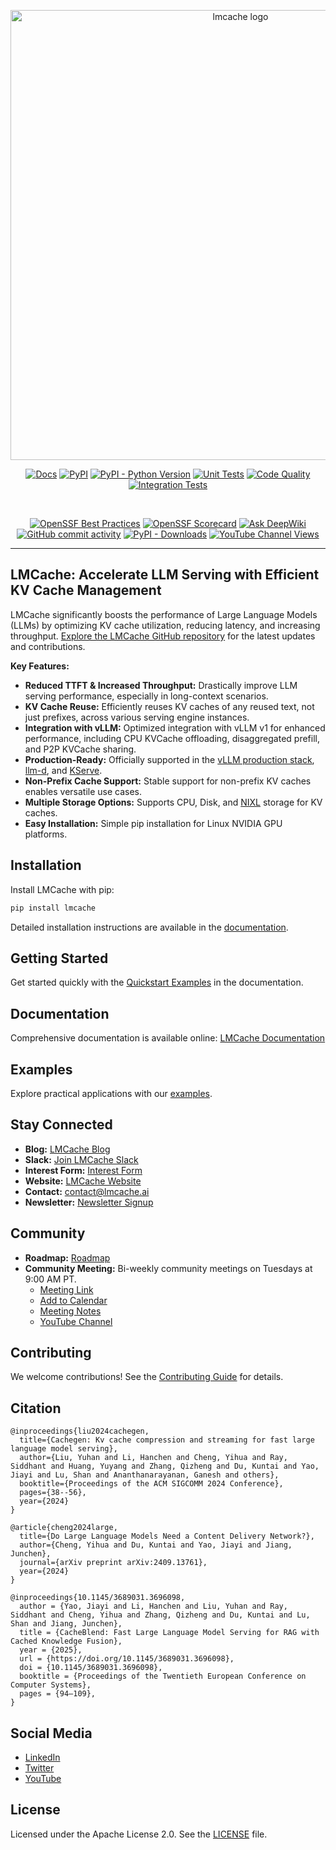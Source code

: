 <div align="center">
  <p align="center">
    <img src="https://raw.githubusercontent.com/LMCache/LMCache/dev/asset/logo.png" width="720" alt="lmcache logo">
  </p>

  [![Docs](https://img.shields.io/badge/docs-live-brightgreen)](https://docs.lmcache.ai/)
  [![PyPI](https://img.shields.io/pypi/v/lmcache)](https://pypi.org/project/lmcache/)
  [![PyPI - Python Version](https://img.shields.io/pypi/pyversions/lmcache)](https://pypi.org/project/lmcache/)
  [![Unit Tests](https://badge.buildkite.com/ce25f1819a274b7966273bfa54f0e02f092c3de0d7563c5c9d.svg)](https://buildkite.com/lmcache/lmcache-unittests)
  [![Code Quality](https://github.com/lmcache/lmcache/actions/workflows/code_quality_checks.yml/badge.svg?branch=dev&label=tests)](https://github.com/LMCache/LMCache/actions/workflows/code_quality_checks.yml)
  [![Integration Tests](https://badge.buildkite.com/108ddd4ab482a2480999dec8c62a640a3315ed4e6c4e86798e.svg)](https://buildkite.com/lmcache/lmcache-vllm-integration-tests)

   <br />

  [![OpenSSF Best Practices](https://www.bestpractices.dev/projects/10841/badge)](https://www.bestpractices.dev/projects/10841)
  [![OpenSSF Scorecard](https://api.scorecard.dev/projects/github.com/LMCache/LMCache/badge)](https://scorecard.dev/viewer/?uri=github.com/LMCache/LMCache)
  [![Ask DeepWiki](https://deepwiki.com/badge.svg)](https://deepwiki.com/LMCache/LMCache/)
  [![GitHub commit activity](https://img.shields.io/github/commit-activity/w/LMCache/LMCache)](https://github.com/LMCache/LMCache/graphs/commit-activity)
  [![PyPI - Downloads](https://img.shields.io/pypi/dm/lmcache)](https://pypi.org/project/lmcache/)
  [![YouTube Channel Views](https://img.shields.io/youtube/channel/views/UC58zMz55n70rtf1Ak2PULJA)](https://www.youtube.com/channel/UC58zMz55n70rtf1Ak2PULJA)

</div>

---

## LMCache: Accelerate LLM Serving with Efficient KV Cache Management

LMCache significantly boosts the performance of Large Language Models (LLMs) by optimizing KV cache utilization, reducing latency, and increasing throughput.  [Explore the LMCache GitHub repository](https://github.com/LMCache/LMCache) for the latest updates and contributions.

**Key Features:**

*   **Reduced TTFT & Increased Throughput:** Drastically improve LLM serving performance, especially in long-context scenarios.
*   **KV Cache Reuse:** Efficiently reuses KV caches of any reused text, not just prefixes, across various serving engine instances.
*   **Integration with vLLM:** Optimized integration with vLLM v1 for enhanced performance, including CPU KVCache offloading, disaggregated prefill, and P2P KVCache sharing.
*   **Production-Ready:**  Officially supported in the [vLLM production stack](https://github.com/vllm-project/production-stack/), [llm-d](https://github.com/llm-d/llm-d/), and [KServe](https://github.com/kserve/kserve).
*   **Non-Prefix Cache Support:** Stable support for non-prefix KV caches enables versatile use cases.
*   **Multiple Storage Options:** Supports CPU, Disk, and [NIXL](https://github.com/ai-dynamo/nixl) storage for KV caches.
*   **Easy Installation:**  Simple pip installation for Linux NVIDIA GPU platforms.

## Installation

Install LMCache with pip:

```bash
pip install lmcache
```

Detailed installation instructions are available in the [documentation](https://docs.lmcache.ai/getting_started/installation).

## Getting Started

Get started quickly with the [Quickstart Examples](https://docs.lmcache.ai/getting_started/quickstart/) in the documentation.

## Documentation

Comprehensive documentation is available online: [LMCache Documentation](https://docs.lmcache.ai/)

## Examples

Explore practical applications with our [examples](https://github.com/LMCache/LMCache/tree/dev/examples).

## Stay Connected

*   **Blog:** [LMCache Blog](https://blog.lmcache.ai/)
*   **Slack:** [Join LMCache Slack](https://join.slack.com/t/lmcacheworkspace/shared_invite/zt-36x1m765z-8FgDA_73vcXtlZ_4XvpE6Q)
*   **Interest Form:** [Interest Form](https://forms.gle/MHwLiYDU6kcW3dLj7)
*   **Website:** [LMCache Website](https://lmcache.ai/)
*   **Contact:** [contact@lmcache.ai](mailto:contact@lmcache.ai)
*   **Newsletter:** [Newsletter Signup](https://mailchi.mp/tensormesh/lmcache-sign-up-newsletter)

## Community

*   **Roadmap:** [Roadmap](https://github.com/LMCache/LMCache/issues/574)
*   **Community Meeting:** Bi-weekly community meetings on Tuesdays at 9:00 AM PT.  
    *   [Meeting Link](https://uchicago.zoom.us/j/6603596916?pwd=Z1E5MDRWUSt2am5XbEt4dTFkNGx6QT09)
    *   [Add to Calendar](https://drive.usercontent.google.com/u/0/uc?id=1f5EXbooGcwNwzIpTgn5u4PHqXgfypMtu&export=download)
    *   [Meeting Notes](https://docs.google.com/document/d/1_Fl3vLtERFa3vTH00cezri78NihNBtSClK-_1tSrcow)
    *   [YouTube Channel](https://www.youtube.com/channel/UC58zMz55n70rtf1Ak2PULJA)

## Contributing

We welcome contributions!  See the [Contributing Guide](CONTRIBUTING.md) for details.

## Citation

```
@inproceedings{liu2024cachegen,
  title={Cachegen: Kv cache compression and streaming for fast large language model serving},
  author={Liu, Yuhan and Li, Hanchen and Cheng, Yihua and Ray, Siddhant and Huang, Yuyang and Zhang, Qizheng and Du, Kuntai and Yao, Jiayi and Lu, Shan and Ananthanarayanan, Ganesh and others},
  booktitle={Proceedings of the ACM SIGCOMM 2024 Conference},
  pages={38--56},
  year={2024}
}

@article{cheng2024large,
  title={Do Large Language Models Need a Content Delivery Network?},
  author={Cheng, Yihua and Du, Kuntai and Yao, Jiayi and Jiang, Junchen},
  journal={arXiv preprint arXiv:2409.13761},
  year={2024}
}

@inproceedings{10.1145/3689031.3696098,
  author = {Yao, Jiayi and Li, Hanchen and Liu, Yuhan and Ray, Siddhant and Cheng, Yihua and Zhang, Qizheng and Du, Kuntai and Lu, Shan and Jiang, Junchen},
  title = {CacheBlend: Fast Large Language Model Serving for RAG with Cached Knowledge Fusion},
  year = {2025},
  url = {https://doi.org/10.1145/3689031.3696098},
  doi = {10.1145/3689031.3696098},
  booktitle = {Proceedings of the Twentieth European Conference on Computer Systems},
  pages = {94–109},
}
```

## Social Media

*   [LinkedIn](https://www.linkedin.com/company/lmcache-lab/?viewAsMember=true)
*   [Twitter](https://x.com/lmcache)
*   [YouTube](https://www.youtube.com/@LMCacheTeam)

## License

Licensed under the Apache License 2.0. See the [LICENSE](LICENSE) file.